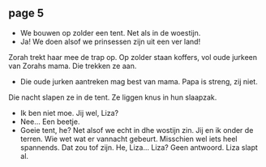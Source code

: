## page 5
- We bouwen op zolder een tent. Net als in de woestijn.
- Ja! We doen alsof we prinsessen zijn uit een ver land!

Zorah trekt haar mee de trap op. 
Op zolder staan koffers, vol oude jurkeen van Zorahs mama. Die trekken ze aan. 

- Die oude jurken aantreken mag best van mama. Papa is streng, zij niet.

Die nacht slapen ze in de tent. Ze liggen knus in hun slaapzak. 
- Ik ben niet moe. Jij wel, Liza?
- Nee... Een beetje.
- Goeie tent, he?
Net alsof we echt in dhe wostijn zin.
Jij en ik onder de terren.
Wie wet wat er vannacht gebeurt. Misschien wel iets heel spannends. Dat zou tof zijn. He, Liza... Liza?
Geen antwoord. Liza slapt al. 